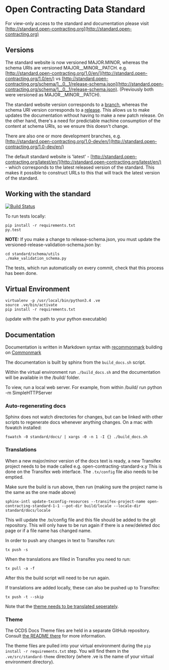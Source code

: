# Open Contracting Data Standard

For view-only access to the standard and documentation please visit [http://standard.open-contracting.org](http://standard.open-contracting.org)

## Versions

The standard website is now versioned MAJOR.MINOR, whereas the schema URIs are versioned MAJOR__MINOR__PATCH. e.g. [http://standard.open-contracting.org/1.0/en/](http://standard.open-contracting.org/1.0/en/) vs [http://standard.open-contracting.org/schema/1__0__1/release-schema.json](http://standard.open-contracting.org/schema/1__0__1/release-schema.json). (Previously both were versioned as MAJOR__MINOR__PATCH).

The standard website version corresponds to a [branch](https://github.com/open-contracting/standard/branches), whereas the schema URI version corresponds to a [release](https://github.com/open-contracting/standard/releases). This allows us to make updates the documentation without having to make a new patch release. On the other hand, there's a need for predictable machine consumption of the content at schema URIs, so we ensure this doesn't change.

There are also one or more development branches, e.g. [http://standard.open-contracting.org/1.0-dev/en/](http://standard.open-contracting.org/1.0-dev/en/)

The default standard website is 'latest' - [http://standard.open-contracting.org/latest/en/](http://standard.open-contracting.org/latest/en/) - which corresponds to the latest released version of the standard. This makes it possible to construct URLs to this that will track the latest version of the standard.

## Working with the standard

[![Build Status](https://travis-ci.org/open-contracting/standard.svg?branch=master)](https://travis-ci.org/open-contracting/standard)

To run tests locally:

````shell
pip install -r requirements.txt
py.test
````

**NOTE:** If you make a change to release-schema.json, you must update the versioned-release-validation-schema.json by:

````shell
cd standard/schema/utils
./make_validation_schema.py
````

The tests, which run automatically on every commit, check that this process has been done.

## Virtual Environment

```shell
virtualenv -p /usr/local/bin/python3.4 .ve
source .ve/bin/activate
pip install -r requirements.txt
```

(update with the path to your python executable)


## Documentation

Documentation is written in Markdown syntax with [recommonmark](https://recommonmark.readthedocs.org/en/latest/) building on [Commonmark](http://commonmark.org/)

The documentation is built by sphinx from the ```build_docs.sh``` script. 

Within the virtual environment run ```./build_docs.sh``` and the documentation will be available in the /build/ folder.

To view, run a local web server. For example, from within /build/ run python -m SimpleHTTPServer

### Auto-regenerating docs

Sphinx does not watch directories for changes, but can be linked with other scripts to regenerate docs whenever anything changes. On a mac with fswatch installed:

```shell
fswatch -0 standard/docs/ | xargs -0 -n 1 -I {} ./build_docs.sh
```

### Translations

When a new major/minor version of the docs text is ready, a new Transifex project needs to be made called e.g. open-contracting-standard-x.y  This is done on the Transifex web interface. The ```.tx/config``` file also needs to be emptied.

Make sure the build is run above, then run (making sure the project name is the same as the one made above) 

```shell
sphinx-intl update-txconfig-resources --transifex-project-name open-contracting-standard-1-1 --pot-dir build/locale --locale-dir standard/docs/locale
```

This will update the .tx/config file and this file should be added to the git repository. This will only have to be run again if there is a new/deleted doc page or if a file name has changed name.

In order to push any changes in text to Transifex run:

```shell
tx push -s
```

When the translations are filled in Transifex you need to run:

```shell
tx pull -a -f
```

After this the build script will need to be run again.

If translations are added locally, these can also be pushed up to Transifex:

```shell
tx push -t --skip
```

Note that the [theme needs to be translated seperately](https://github.com/open-contracting/standard_theme#translations).


### Theme

The OCDS Docs Theme files are held in a separate GitHub repository. Consult [the README there](https://github.com/open-contracting/standard_theme#open-contracting-standard-sphinx-theme) for more information.

The theme files are pulled into your virtual environment during the `pip install -r requirements.txt` step. You will find them in the `.ve/src/standard-theme` directory (where .ve is the name of your virtual environment directory).

